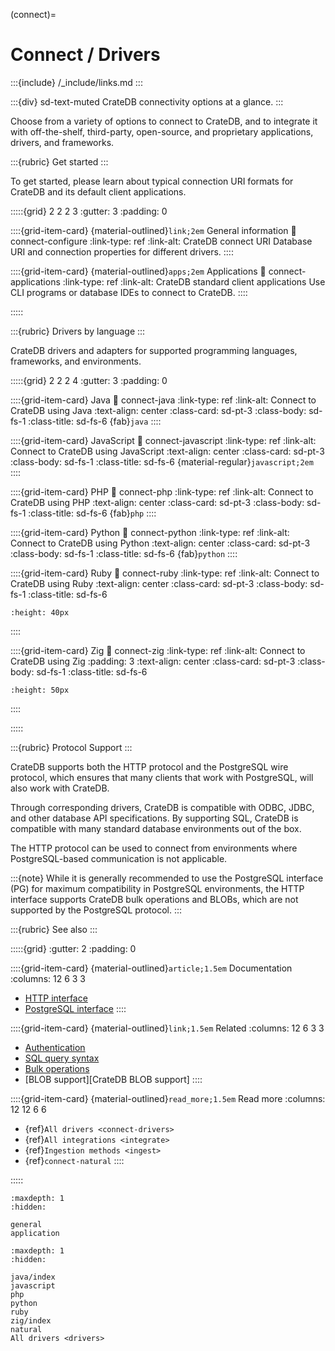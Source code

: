 (connect)=
# Connect / Drivers

:::{include} /_include/links.md
:::

:::{div} sd-text-muted
CrateDB connectivity options at a glance.
:::

Choose from a variety of options to connect to CrateDB, and to integrate it with
off-the-shelf, third-party, open-source, and proprietary applications, drivers,
and frameworks.

:::{rubric} Get started
:::

To get started,
please learn about typical connection URI formats for CrateDB and its
default client applications.

:::::{grid} 2 2 2 3
:gutter: 3
:padding: 0

::::{grid-item-card} {material-outlined}`link;2em` General information
:link: connect-configure
:link-type: ref
:link-alt: CrateDB connect URI
Database URI and connection properties for different drivers.
::::

::::{grid-item-card} {material-outlined}`apps;2em` Applications
:link: connect-applications
:link-type: ref
:link-alt: CrateDB standard client applications
Use CLI programs or database IDEs to connect to CrateDB.
::::

:::::


:::{rubric} Drivers by language
:::

CrateDB drivers and adapters for supported programming languages, frameworks, and environments.

:::::{grid} 2 2 2 4
:gutter: 3
:padding: 0

::::{grid-item-card} Java
:link: connect-java
:link-type: ref
:link-alt: Connect to CrateDB using Java
:text-align: center
:class-card: sd-pt-3
:class-body: sd-fs-1
:class-title: sd-fs-6
{fab}`java`
::::

::::{grid-item-card} JavaScript
:link: connect-javascript
:link-type: ref
:link-alt: Connect to CrateDB using JavaScript
:text-align: center
:class-card: sd-pt-3
:class-body: sd-fs-1
:class-title: sd-fs-6
{material-regular}`javascript;2em`
::::

::::{grid-item-card} PHP
:link: connect-php
:link-type: ref
:link-alt: Connect to CrateDB using PHP
:text-align: center
:class-card: sd-pt-3
:class-body: sd-fs-1
:class-title: sd-fs-6
{fab}`php`
::::

::::{grid-item-card} Python
:link: connect-python
:link-type: ref
:link-alt: Connect to CrateDB using Python
:text-align: center
:class-card: sd-pt-3
:class-body: sd-fs-1
:class-title: sd-fs-6
{fab}`python`
::::

::::{grid-item-card} Ruby
:link: connect-ruby
:link-type: ref
:link-alt: Connect to CrateDB using Ruby
:text-align: center
:class-card: sd-pt-3
:class-body: sd-fs-1
:class-title: sd-fs-6

```{image} /_assets/icon/ruby-logo.svg
:height: 40px
```

::::

::::{grid-item-card} Zig
:link: connect-zig
:link-type: ref
:link-alt: Connect to CrateDB using Zig
:padding: 3
:text-align: center
:class-card: sd-pt-3
:class-body: sd-fs-1
:class-title: sd-fs-6
```{image} /_assets/icon/zig-logo.png
:height: 50px
```
::::

:::::


:::{rubric} Protocol Support
:::

CrateDB supports both the HTTP protocol and the PostgreSQL wire protocol,
which ensures that many clients that work with PostgreSQL, will also work with
CrateDB.

Through corresponding drivers, CrateDB is compatible with ODBC,
JDBC, and other database API specifications. By supporting SQL, CrateDB is
compatible with many standard database environments out of the box.

The HTTP protocol can be used to connect from environments where
PostgreSQL-based communication is not applicable.

:::{note}
While it is generally recommended to use the PostgreSQL interface (PG) for maximum
compatibility in PostgreSQL environments, the HTTP interface supports CrateDB
bulk operations and BLOBs, which are not supported by the PostgreSQL
protocol.
:::

:::{rubric} See also
:::

:::::{grid}
:gutter: 2
:padding: 0

::::{grid-item-card} {material-outlined}`article;1.5em` Documentation
:columns: 12 6 3 3
- [HTTP interface]
- [PostgreSQL interface]
::::

::::{grid-item-card} {material-outlined}`link;1.5em` Related
:columns: 12 6 3 3
- [Authentication]
- [SQL query syntax]
- [Bulk operations]
- [BLOB support][CrateDB BLOB support]
::::

::::{grid-item-card} {material-outlined}`read_more;1.5em` Read more
:columns: 12 12 6 6
- {ref}`All drivers <connect-drivers>`
- {ref}`All integrations <integrate>`
- {ref}`Ingestion methods <ingest>`
- {ref}`connect-natural`
::::

:::::


```{toctree}
:maxdepth: 1
:hidden:

general
application
```

```{toctree}
:maxdepth: 1
:hidden:

java/index
javascript
php
python
ruby
zig/index
natural
All drivers <drivers>
```


[Authentication]: inv:crate-reference:*:label#admin_auth
[Bulk operations]: inv:crate-reference:*:label#http-bulk-ops
[HTTP interface]: inv:crate-reference:*:label#interface-http
[PostgreSQL interface]: inv:crate-reference:*:label#interface-postgresql
[SQL query syntax]: inv:crate-reference:*:label#sql
